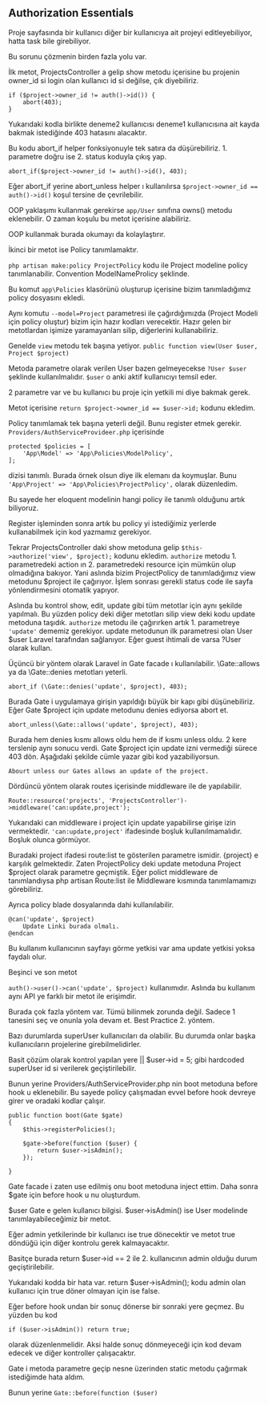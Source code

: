 ## Authorization Essentials ##

Proje sayfasında bir kullanıcı diğer bir kullanıcıya ait projeyi editleyebiliyor, hatta task bile girebiliyor.

Bu sorunu çözmenin birden fazla yolu var.

İlk metot, ProjectsController a gelip show metodu içerisine bu projenin owner_id si login olan kullanıcı id si değilse, çık diyebiliriz.

```
if ($project->owner_id != auth()->id()) {
    abort(403);
}
```

Yukarıdaki kodla birlikte deneme2 kullanıcısı deneme1 kullanıcısına ait kayda bakmak istediğinde 403 hatasını alacaktır.

Bu kodu abort_if helper fonksiyonuyle tek satıra da düşürebiliriz. 1. parametre doğru ise 2. status koduyla çıkış yap.

`abort_if($project->owner_id != auth()->id(), 403);`

Eğer abort_if yerine abort_unless helper ı kullanılırsa `$project->owner_id == auth()->id()` koşul tersine de çevrilebilir.

OOP yaklaşımı kullanmak gerekirse `app/User` sınıfına owns() metodu eklenebilir. O zaman koşulu bu metot içerisine alabiliriz.

OOP kullanmak burada okumayı da kolaylaştırır.

İkinci bir metot ise Policy tanımlamaktır. 

`php artisan make:policy ProjectPolicy` kodu ile Project modeline policy tanımlanabilir. Convention ModelNameProlicy şeklinde.

Bu komut `app\Policies` klasörünü oluşturup içerisine bizim tanımladığımız policy dosyasını ekledi.

Aynı komutu `--model=Project` parametresi ile çağırdığımızda (Project Modeli için policy oluştur) bizim için hazır kodları verecektir.
Hazır gelen bir metotlardan işimize yaramayanları silip, diğerlerini kullanabiliriz.

Genelde `view` metodu tek başına yetiyor. `public function view(User $user, Project $project)`

Metoda parametre olarak verilen User bazen gelmeyecekse `?User $user` şeklinde kullanılmalıdır.
`$user` o anki aktif kullanıcıyı temsil eder.

2 parametre var ve bu kullanıcı bu proje için yetkili mi diye bakmak gerek.

Metot içerisine `return $project->owner_id == $user->id;` kodunu ekledim. 

Policy tanımlamak tek başına yeterli değil. Bunu register etmek gerekir.
`Providers/AuthServiceProvideer.php` içerisinde 

```
protected $policies = [
    'App\Model' => 'App\Policies\ModelPolicy',
]; 
```

dizisi tanımlı. Burada örnek olsun diye ilk elemanı da koymuşlar. Bunu `'App\Project' => 'App\Policies\ProjectPolicy',` olarak düzenledim.

Bu sayede her eloquent modelinin hangi policy ile tanımlı olduğunu artık biliyoruz.

Register işleminden sonra artık bu policy yi istediğimiz yerlerde kullanabilmek için kod yazmamız gerekiyor.

Tekrar ProjectsController daki show metoduna gelip `$this->authorize('view', $project);` kodunu ekledim.
`authorize` metodu 1. parametredeki action ın 2. parametredeki resource için mümkün olup olmadığına bakıyor.
Yani aslında bizim ProjectPolicy de tanımladığımız view metodunu $project ile çağırıyor.
İşlem sonrası gerekli status code ile sayfa yönlendirmesini otomatik yapıyor.

Aslında bu kontrol show, edit, update gibi tüm metotlar için aynı şekilde yapılmalı. 
Bu yüzden policy deki diğer metotları silip view deki kodu update metoduna taşıdık. 
`authorize` metodu ile çağırırken artık 1. parametreye `'update'` dememiz gerekiyor.
update metodunun ilk parametresi olan User $user Laravel tarafından sağlanıyor. Eğer guest ihtimali de varsa ?User olarak kullan.

Üçüncü bir yöntem olarak Laravel in Gate facade ı kullanılabilir. \Gate::allows ya da \Gate::denies metotları yeterli.

`abort_if (\Gate::denies('update', $project), 403);` 

Burada Gate i uygulamaya girişin yapıldığı büyük bir kapı gibi düşünebiliriz. Eğer Gate $project için update metodunu denies ediyorsa abort et.

`abort_unless(\Gate::allows('update', $project), 403);` 

Burada hem denies kısmı allows oldu hem de if kısmı unless oldu. 2 kere terslenip aynı sonucu verdi.
Gate $project için update izni vermediği sürece 403 dön. Aşağıdaki şekilde cümle yazar gibi kod yazabiliyorsun.

`Abourt unless our Gates allows an update of the project.`

Dördüncü yöntem olarak routes içerisinde middleware ile de yapılabilir.

`Route::resource('projects', 'ProjectsController')->middleware('can:update,project');`

Yukarıdaki can middleware i project için update yapabilirse girişe izin vermektedir.
`'can:update,project'` ifadesinde boşluk kullanılmamalıdır. Boşluk olunca görmüyor.

Buradaki project ifadesi route:list te gösterilen parametre ismidir. {project} e karşılık gelmektedir.
Zaten ProjectPolicy deki update metoduna Project $project olarak parametre geçmiştik.
Eğer polict middleware de tanımlandıysa php artisan Route:list ile Middleware kısmında tanımlamamızı görebiliriz.

Ayrıca policy blade dosyalarında dahi kullanılabilir.

```
@can('update', $project)
    Update Linki burada olmalı.
@endcan
```

Bu kullanım kullanıcının sayfayı görme yetkisi var ama update yetkisi yoksa faydalı olur.

Beşinci ve son metot 

`auth()->user()->can('update', $project)` kullanımıdır. Aslında bu kullanım aynı API ye farklı bir metot ile erişimdir.

 

Burada çok fazla yöntem var. Tümü bilinmek zorunda değil. Sadece 1 tanesini seç ve onunla yola devam et.
Best Practice 2. yöntem. 

Bazı durumlarda superUser kullanıcıları da olabilir. Bu durumda onlar başka kullanıcıların projelerine girebilmelidirler.

Basit çözüm olarak kontrol yapılan yere || $user->id = 5; gibi hardcoded superUser id si verilerek geçiştirilebilir.

Bunun yerine Providers/AuthServiceProvider.php nin boot metoduna before hook u eklenebilir.
Bu sayede policy çalışmadan evvel before hook devreye girer ve oradaki kodlar çalışır.

```
public function boot(Gate $gate)
{
    $this->registerPolicies();

    $gate->before(function ($user) {
        return $user->isAdmin();
    });

}
```

Gate facade i zaten use edilmiş onu boot metoduna inject ettim. Daha sonra $gate için before hook u nu oluşturdum.

$user Gate e gelen kullanıcı bilgisi. $user->isAdmin() ise User modelinde tanımlayabileceğimiz bir metot.

Eğer admin yetkilerinde bir kullanıcı ise true dönecektir ve metot true döndüğü için diğer kontrolu gerek kalmayacaktır.

Basitçe burada return $user->id == 2 ile 2. kullanıcının admin olduğu durum geçiştirilebilir.

Yukarıdaki kodda bir hata var. return $user->isAdmin(); kodu admin olan kullanıcı için true döner olmayan için ise false.

Eğer before hook undan bir sonuç dönerse bir sonraki yere geçmez. Bu yüzden bu kod

`if ($user->isAdmin()) return true;` 

olarak düzenlenmelidir. Aksi halde sonuç dönmeyeceği için kod devam edecek ve diğer kontroller çalışacaktır.

Gate i metoda parametre geçip nesne üzerinden static metodu çağırmak istediğimde hata aldım.

Bunun yerine `Gate::before(function ($user)` 